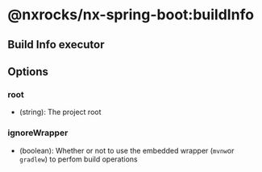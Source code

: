 # @nxrocks/nx-spring-boot:buildInfo

## Build Info executor

## Options

### root

- (string): The project root

### ignoreWrapper

- (boolean): Whether or not to use the embedded wrapper (`mvnw`or `gradlew`) to perfom build operations
